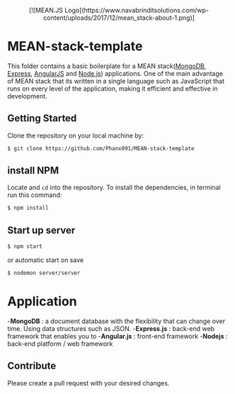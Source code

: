 


<p align="center">
[![MEAN.JS Logo](https://www.navabrinditsolutions.com/wp-content/uploads/2017/12/mean_stack-about-1.png)]
<p>


# MEAN-stack-template

This folder contains a basic boilerplate for a MEAN stack([MongoDB](https://www.mongodb.org/), [Express](http://expressjs.com/), [AngularJS](https://angularjs.org/) and [Node.js](https://nodejs.org)) applications. One of the main advantage of MEAN stack that its written in a single language such as JavaScript that runs on every level of the application, making it efficient and effective in development. 

## Getting Started
Clone the repository on your local machine by:

```bash
$ git clone https://github.com/Phanx091/MEAN-stack-template
```
## install NPM
Locate and `cd` into the repository. To install the dependencies, in terminal run this command: 

```bash
$ npm install
```
## Start up server
```bash
$ npm start
```
or automatic start on save
```bash
$ nodemon server/server
```

# Application
-**MongoDB** : a document database with the flexibility that can change over time. Using data structures such as JSON. 
-**Express.js** : back-end web framework that enables you to
-**Angular.js** : front-end framework
-**Nodejs** : back-end platform / web framework

## Contribute
Please create a pull request with your desired changes.

